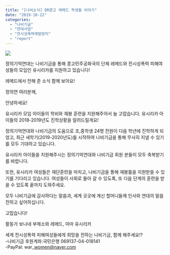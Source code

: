 ```yaml
---
title: "[나비소식] DR콩고 레메드 학생들 이야기"
date: "2019-10-22"
categories: 
  - "나비기금"
  - "연대사업"
  - "전시성폭력재발방지"
  - "report"
---
```


![](https://womenandwar.net/kr/wp-content/uploads/2019/08/콩고민주공화국-레메드_-8.14-1400차-수요시위-및-제7차-세계일본군위안부기림일-연대행동_정의기억연대-제공-1-1-1024x683.jpg)

정의기억연대는 나비기금을 통해 콩고민주공화국의 단체 레메드와 전시성폭력 피해여성들의 모임인 유시리카를 지원하고 있습니다!

레메드에서 전해 준 소식 함께 보아요!

정의연 여러분께,

안녕하세요!

유시리카 모임 아이들의 학비와 재봉 훈련을 지원해주어서 늘 고맙습니다. 유시리카 아이들의 2018-2019년도 진학상황을 알려드릴게요!

정의기억연대와 나비기금의 도움으로 초,중학생 24명 전원이 다음 학년에 진학하게 되었고, 최근 새학기(2019-2020년도)를 시작하여 나비기금을 통해 무사히 지낼 수 있기를 모두 기대하고 있습니다.

유시리카 아이들을 지원해주시는 정의기억연대와 나비기금 회원 분들이 모두 축복받기를 바랍니다.

또한, 유시리카 여성들은 재단훈련을 마치고, 나비기금을 통해 재봉틀을 지원받을 수 있기를 기다리고 있습니다. 여성들이 사회로 돌아 갈 수 있도록, 또 다음 단계의 훈련을 받을 수 있도록 끝까지 도와주세요.

모두 나비기금에 감사하다는 말씀과, 세계 곳곳에 계신 할머니들께 인사와 연대의 말씀 전하고 싶어하십니다.

고맙습니다!

활동가 보나네 부제소와 레메드, 마마 유시리카

  
세계 전시성폭력 피해여성들에게 희망을 전하는 나비기금, 함께 해주세요!?  
\-나비기금 후원계좌:국민은행 069137-04-018141  
\-PayPal: war\_women@naver.com
